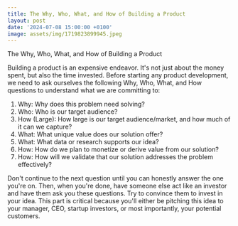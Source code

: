 ```yaml
---
title: The Why, Who, What, and How of Building a Product
layout: post
date: '2024-07-08 15:00:00 +0100'
image: assets/img/1719823899945.jpeg
---
```


The Why, Who, What, and How of Building a Product

Building a product is an expensive endeavor. It's not just about the money spent, but also the time invested. Before starting any product development, we need to ask ourselves the following Why, Who, What, and How questions to understand what we are committing to:

1. Why: Why does this problem need solving?
2. Who: Who is our target audience?
3. How (Large): How large is our target audience/market, and how much of it can we capture?
4. What: What unique value does our solution offer?
5. What: What data or research supports our idea?
6. How: How do we plan to monetize or derive value from our solution?
7. How: How will we validate that our solution addresses the problem effectively?

Don't continue to the next question until you can honestly answer the one you're on. Then, when you're done, have someone else act like an investor and have them ask you these questions. Try to convince them to invest in your idea. This part is critical because you'll either be pitching this idea to your manager, CEO, startup investors, or most importantly, your potential customers.
